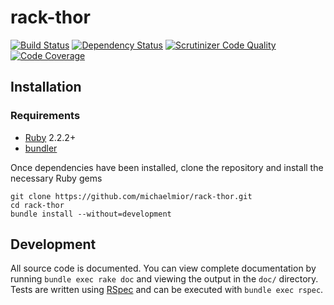 # rack-thor

[![Build Status](https://travis-ci.com/michaelmior/rack-thor.svg?branch=master)](https://travis-ci.com/michaelmior/rack-thor)
[![Dependency Status](https://gemnasium.com/michaelmior/rack-thor.svg)](https://gemnasium.com/michaelmior/rack-thor)
[![Scrutinizer Code Quality](https://scrutinizer-ci.com/g/michaelmior/rack-thor/badges/quality-score.png?b=master)](https://scrutinizer-ci.com/g/michaelmior/rack-thor/?branch=master)
[![Code Coverage](https://scrutinizer-ci.com/g/michaelmior/rack-thor/badges/coverage.png?b=master)](https://scrutinizer-ci.com/g/michaelmior/rack-thor/?branch=master)

## Installation

### Requirements

 * [Ruby](https://www.ruby-lang.org/) 2.2.2+
 * [bundler](http://bundler.io/)

Once dependencies have been installed, clone the repository and install the necessary Ruby gems

    git clone https://github.com/michaelmior/rack-thor.git
    cd rack-thor
    bundle install --without=development

## Development

All source code is documented.
You can view complete documentation by running `bundle exec rake doc` and viewing the output in the `doc/` directory.
Tests are written using [RSpec](http://rspec.info/) and can be executed with `bundle exec rspec`.

